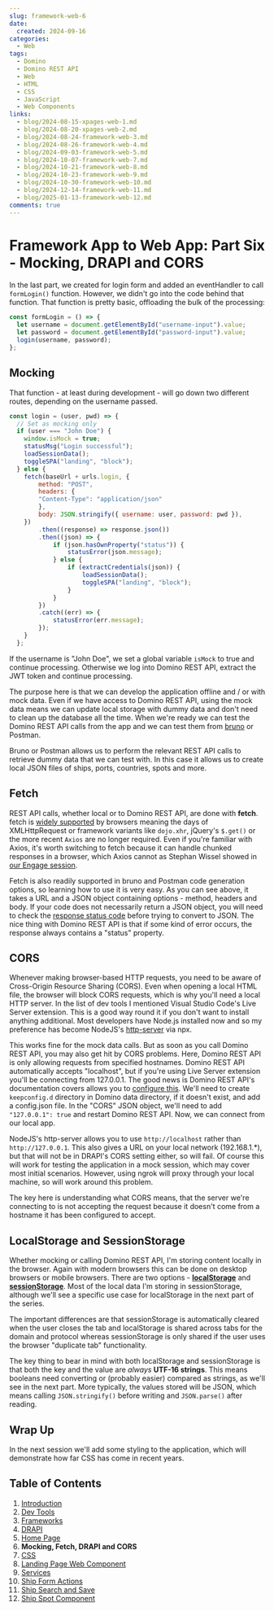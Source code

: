 ```yaml
---
slug: framework-web-6
date: 
  created: 2024-09-16
categories:
  - Web
tags: 
  - Domino
  - Domino REST API
  - Web
  - HTML
  - CSS
  - JavaScript
  - Web Components
links: 
  - blog/2024-08-15-xpages-web-1.md
  - blog/2024-08-20-xpages-web-2.md
  - blog/2024-08-24-framework-web-3.md
  - blog/2024-08-26-framework-web-4.md
  - blog/2024-09-03-framework-web-5.md
  - blog/2024-10-07-framework-web-7.md
  - blog/2024-10-21-framework-web-8.md
  - blog/2024-10-23-framework-web-9.md
  - blog/2024-10-30-framework-web-10.md
  - blog/2024-12-14-framework-web-11.md
  - blog/2025-01-13-framework-web-12.md
comments: true
---
```

# Framework App to Web App: Part Six - Mocking, DRAPI and CORS

In the last part, we created for login form and added an eventHandler to call `formLogin()` function. However, we didn't go into the code behind that function. That function is pretty basic, offloading the bulk of the processing:

```js
const formLogin = () => {
  let username = document.getElementById("username-input").value;
  let password = document.getElementById("password-input").value;
  login(username, password);
};
```

<!-- more -->

## Mocking

That function - at least during development - will go down two different routes, depending on the username passed.

```js
const login = (user, pwd) => {
  // Set as mocking only
  if (user === "John Doe") {
    window.isMock = true;
    statusMsg("Login successful");
	loadSessionData();
	toggleSPA("landing", "block");
  } else {
    fetch(baseUrl + urls.login, {
        method: "POST",
        headers: {
        "Content-Type": "application/json"
        },
        body: JSON.stringify({ username: user, password: pwd }),
    })
        .then((response) => response.json())
        .then((json) => {
            if (json.hasOwnProperty("status")) {
                statusError(json.message);
            } else {
                if (extractCredentials(json)) {
                    loadSessionData();
                    toggleSPA("landing", "block");
                }
            }
        })
        .catch((err) => {
            statusError(err.message);
        });
    }
  };
```

If the username is "John Doe", we set a global variable `isMock` to true and continue processing. Otherwise we log into Domino REST API, extract the JWT token and continue processing.

The purpose here is that we can develop the application offline and / or with mock data. Even if we have access to Domino REST API, using the mock data means we can update local storage with dummy data and don't need to clean up the database all the time. When we're ready we can test the Domino REST API calls from the app and we can test them from [bruno](https://usebruno.com) or Postman.

Bruno or Postman allows us to perform the relevant REST API calls to retrieve dummy data that we can test with. In this case it allows us to create local JSON files of ships, ports, countries, spots and more.

## Fetch

REST API calls, whether local or to Domino REST API, are done with **fetch**. fetch is [widely supported](https://caniuse.com/?search=fetch) by browsers meaning the days of XMLHttpRequest or framework variants like `dojo.xhr`, jQuery's `$.get()` or the more recent `Axios` are no longer required. Even if you're familiar with Axios, it's worth switching to fetch because it can handle chunked responses in a browser, which Axios cannot as Stephan Wissel showed in [our Engage session](https://github.com/stwissel/super-procode-mode).

Fetch is also readily supported in bruno and Postman code generation options, so learning how to use it is very easy. As you can see above, it takes a URL and a JSON object containing options - method, headers and body. If your code does not necessarily return a JSON object, you will need to check the [response status code](https://developer.mozilla.org/en-US/docs/Web/API/Response/status) before trying to convert to JSON. The nice thing with Domino REST API is that if some kind of error occurs, the response always contains a "status" property.

## CORS

Whenever making browser-based HTTP requests, you need to be aware of Cross-Origin Resource Sharing (CORS). Even when opening a local HTML file, the browser will block CORS requests, which is why you'll need a local HTTP server. In the list of dev tools I mentioned Visual Studio Code's Live Server extension. This is a good way round it if you don't want to install anything additional. Most developers have Node.js installed now and so my preference has become NodeJS's [http-server](https://www.npmjs.com/package/http-server) via npx.

This works fine for the mock data calls. But as soon as you call Domino REST API, you may also get hit by CORS problems. Here, Domino REST API is only allowing requests from specified hostnames. Domino REST API automatically accepts "localhost", but if you're using Live Server extension you'll be connecting from 127.0.0.1. The good news is Domino REST API's documentation covers allows you to [configure this](https://opensource.hcltechsw.com/Domino-rest-api/tutorial/walkthrough/lab-11.html?h=cors#update-cors-settings). We'll need to create `keepconfig.d` directory in Domino data directory, if it doesn't exist, and add a config.json file. In the "CORS" JSON object, we'll need to add `"127.0.0.1": true` and restart Domino REST API. Now, we can connect from our local app.

NodeJS's http-server allows you to use `http://localhost` rather than `http://127.0.0.1`. This also gives a URL on your local network (192.168.1.*), but that will not be in DRAPI's CORS setting either, so will fail. Of course this will work for testing the application in a mock session, which may cover most initial scenarios. However, using ngrok will proxy through your local machine, so will work around this problem.

The key here is understanding what CORS means, that the server we're connecting to is not accepting the request because it doesn't come from a hostname it has been configured to accept.

## LocalStorage and SessionStorage

Whether mocking or calling Domino REST API, I'm storing content locally in the browser. Again with modern browsers this can be done on desktop browsers or mobile browsers. There are two options - [**localStorage**](https://developer.mozilla.org/en-US/docs/Web/API/Window/localStorage) and [**sessionStorage**](https://developer.mozilla.org/en-US/docs/Web/API/Window/sessionStorage). Most of the local data I'm storing in sessionStorage, although we'll see a specific use case for localStorage in the next part of the series.

The important differences are that sessionStorage is automatically cleared when the user closes the tab and localStorage is shared across tabs for the domain and protocol whereas sessionStorage is only shared if the user uses the browser "duplicate tab" functionality.

The key thing to bear in mind with both localStorage and sessionStorage is that both the key and the value are *always* **UTF-16 strings**. This means booleans need converting or (probably easier) compared as strings, as we'll see in the next part. More typically, the values stored will be JSON, which means calling `JSON.stringify()` before writing and `JSON.parse()` after reading.

## Wrap Up

In the next session we'll add some styling to the application, which will demonstrate how far CSS has come in recent years.

## Table of Contents

1. [Introduction](./2024-08-15-xpages-web-1.md)
1. [Dev Tools](./2024-08-20-xpages-web-2.md)
1. [Frameworks](./2024-08-24-framework-web-3.md)
1. [DRAPI](./2024-08-26-framework-web-4.md)
1. [Home Page](./2024-09-03-framework-web-5.md)
1. **Mocking, Fetch, DRAPI and CORS**
1. [CSS](./2024-10-07-framework-web-7.md)
1. [Landing Page Web Component](./2024-10-21-framework-web-8.md)
1. [Services](./2024-10-23-framework-web-9.md)
1. [Ship Form Actions](./2024-10-30-framework-web-10.md)
1. [Ship Search and Save](./2024-12-14-framework-web-11.md)
1. [Ship Spot Component](./2025-01-13-framework-web-12.md)